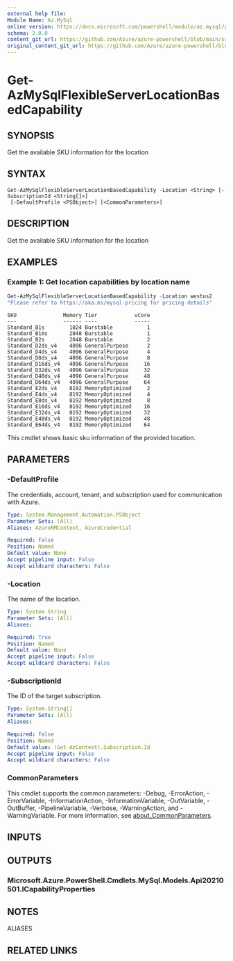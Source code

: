 ```yaml
---
external help file: 
Module Name: Az.MySql
online version: https://docs.microsoft.com/powershell/module/az.mysql/get-azmysqlflexibleserverlocationbasedcapability
schema: 2.0.0
content_git_url: https://github.com/Azure/azure-powershell/blob/main/src/MySql/help/Get-AzMySqlFlexibleServerLocationBasedCapability.md
original_content_git_url: https://github.com/Azure/azure-powershell/blob/main/src/MySql/help/Get-AzMySqlFlexibleServerLocationBasedCapability.md
---
```


# Get-AzMySqlFlexibleServerLocationBasedCapability

## SYNOPSIS
Get the available SKU information for the location

## SYNTAX

```
Get-AzMySqlFlexibleServerLocationBasedCapability -Location <String> [-SubscriptionId <String[]>]
 [-DefaultProfile <PSObject>] [<CommonParameters>]
```

## DESCRIPTION
Get the available SKU information for the location

## EXAMPLES

### Example 1: Get location capabilities by location name
```powershell
Get-AzMySqlFlexibleServerLocationBasedCapability -Location westus2
"Please refer to https://aka.ms/mysql-pricing for pricing details"
```

```output
SKU               Memory Tier            vCore
---               ------ ----            -----
Standard_B1s        1024 Burstable           1
Standard_B1ms       2048 Burstable           1
Standard_B2s        2048 Burstable           2
Standard_D2ds_v4    4096 GeneralPurpose      2
Standard_D4ds_v4    4096 GeneralPurpose      4
Standard_D8ds_v4    4096 GeneralPurpose      8
Standard_D16ds_v4   4096 GeneralPurpose     16
Standard_D32ds_v4   4096 GeneralPurpose     32
Standard_D48ds_v4   4096 GeneralPurpose     48
Standard_D64ds_v4   4096 GeneralPurpose     64
Standard_E2ds_v4    8192 MemoryOptimized     2
Standard_E4ds_v4    8192 MemoryOptimized     4
Standard_E8ds_v4    8192 MemoryOptimized     8
Standard_E16ds_v4   8192 MemoryOptimized    16
Standard_E32ds_v4   8192 MemoryOptimized    32
Standard_E48ds_v4   8192 MemoryOptimized    48
Standard_E64ds_v4   8192 MemoryOptimized    64

```

This cmdlet shows basic sku information of the provided location.

## PARAMETERS

### -DefaultProfile
The credentials, account, tenant, and subscription used for communication with Azure.

```yaml
Type: System.Management.Automation.PSObject
Parameter Sets: (All)
Aliases: AzureRMContext, AzureCredential

Required: False
Position: Named
Default value: None
Accept pipeline input: False
Accept wildcard characters: False
```

### -Location
The name of the location.

```yaml
Type: System.String
Parameter Sets: (All)
Aliases:

Required: True
Position: Named
Default value: None
Accept pipeline input: False
Accept wildcard characters: False
```

### -SubscriptionId
The ID of the target subscription.

```yaml
Type: System.String[]
Parameter Sets: (All)
Aliases:

Required: False
Position: Named
Default value: (Get-AzContext).Subscription.Id
Accept pipeline input: False
Accept wildcard characters: False
```

### CommonParameters
This cmdlet supports the common parameters: -Debug, -ErrorAction, -ErrorVariable, -InformationAction, -InformationVariable, -OutVariable, -OutBuffer, -PipelineVariable, -Verbose, -WarningAction, and -WarningVariable. For more information, see [about_CommonParameters](http://go.microsoft.com/fwlink/?LinkID=113216).

## INPUTS

## OUTPUTS

### Microsoft.Azure.PowerShell.Cmdlets.MySql.Models.Api20210501.ICapabilityProperties

## NOTES

ALIASES

## RELATED LINKS

